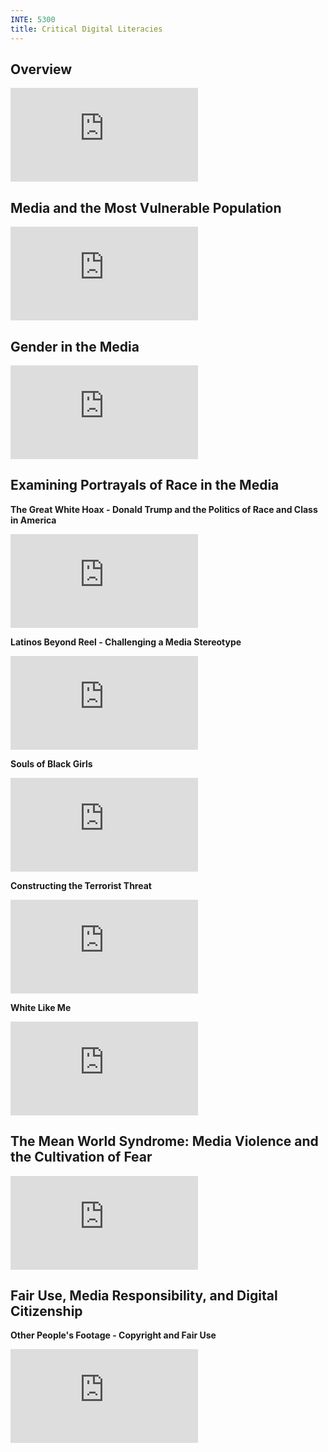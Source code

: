 ```yaml
---
INTE: 5300
title: Critical Digital Literacies
---
```


## Overview

<div class="aspect-ratio aspect-ratio--16-9">
  <iframe class="aspect-ratio--content" src="https://www.youtube-nocookie.com/embed/jjmksHxJBwQ" title="Defining Media Literacy" frameborder="0" allow="accelerometer; autoplay; clipboard-write; encrypted-media; gyroscope; picture-in-picture" allowfullscreen></iframe>
</div>

## Media and the Most Vulnerable Population

<div class="aspect-ratio aspect-ratio--16-9">
  <iframe class="aspect-ratio--content" src="https://www.youtube-nocookie.com/embed/tMaRsR7orTk" title="Consuming Kids The Commercialization of Childhood, 2008" frameborder="0" allow="accelerometer; autoplay; clipboard-write; encrypted-media; gyroscope; picture-in-picture" allowfullscreen></iframe>
</div>

## Gender in the Media

<div class="aspect-ratio aspect-ratio--16-9">
  <iframe class="aspect-ratio--content" src="https://ucdenver.kanopy.com/embed/216733?pos=1&v=20190405" title="Killing Us Softly - Advertising's Image of Women" frameborder="0" allow="accelerometer; autoplay; clipboard-write; encrypted-media; gyroscope; picture-in-picture" allowfullscreen></iframe>
</div>

## Examining Portrayals of Race in the Media

**The Great White Hoax - Donald Trump and the Politics of Race and Class in America**

<div class="aspect-ratio aspect-ratio--16-9">
  <iframe class="aspect-ratio--content" src="https://ucdenver.kanopy.com/embed/1022913?v=20190405" title="The Great White Hoax - Donald Trump and the Politics of Race and Class in America" frameborder="0" allow="accelerometer; autoplay; clipboard-write; encrypted-media; gyroscope; picture-in-picture" allowfullscreen></iframe>
</div>

**Latinos Beyond Reel - Challenging a Media Stereotype**

<div class="aspect-ratio aspect-ratio--16-9">
  <iframe class="aspect-ratio--content" src="https://ucdenver.kanopy.com/embed/81278?pos=1&v=20190405" title="Latinos Beyond Reel - Challenging a Media Stereotype" frameborder="0" allow="accelerometer; autoplay; clipboard-write; encrypted-media; gyroscope; picture-in-picture" allowfullscreen></iframe>
</div>

**Souls of Black Girls**

<div class="aspect-ratio aspect-ratio--16-9">
  <iframe class="aspect-ratio--content" src="https://ucdenver.kanopy.com/embed/256062?v=20190405" title="Souls of Black Girls" frameborder="0" allow="accelerometer; autoplay; clipboard-write; encrypted-media; gyroscope; picture-in-picture" allowfullscreen></iframe>
</div>

**Constructing the Terrorist Threat**

<div class="aspect-ratio aspect-ratio--16-9">
  <iframe class="aspect-ratio--content" src="https://ucdenver.kanopy.com/embed/796514?v=20190405" title="Constructing the Terrorist Threat" frameborder="0" allow="accelerometer; autoplay; clipboard-write; encrypted-media; gyroscope; picture-in-picture" allowfullscreen></iframe>
</div>

**White Like Me**

<div class="aspect-ratio aspect-ratio--16-9">
  <iframe class="aspect-ratio--content" src="https://ucdenver.kanopy.com/embed/93032?v=20190405" title="White Like Me" frameborder="0" allow="accelerometer; autoplay; clipboard-write; encrypted-media; gyroscope; picture-in-picture" allowfullscreen></iframe>
</div>

## The Mean World Syndrome&#58; Media Violence and the Cultivation of Fear

<div class="aspect-ratio aspect-ratio--16-9">
  <iframe class="aspect-ratio--content" src="https://ucdenver.kanopy.com/embed/41625?v=20190405" title="The Mean World Syndrome - Media Violence & the Cultivation of Fear" frameborder="0" allow="accelerometer; autoplay; clipboard-write; encrypted-media; gyroscope; picture-in-picture" allowfullscreen></iframe>
</div>

## Fair Use, Media Responsibility, and Digital Citizenship

**Other People's Footage - Copyright and Fair Use**

<div class="aspect-ratio aspect-ratio--16-9">
  <iframe class="aspect-ratio--content" src="https://ucdenver.kanopy.com/embed/261953?v=20190405" title="Other People's Footage - Copyright and Fair Use" frameborder="0" allow="accelerometer; autoplay; clipboard-write; encrypted-media; gyroscope; picture-in-picture" allowfullscreen></iframe>
</div>
